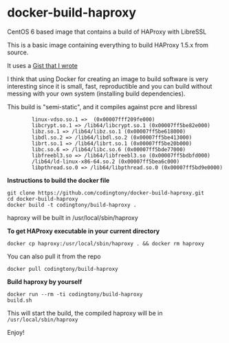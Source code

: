 docker-build-haproxy
====================

CentOS 6 based image that contains a build of HAProxy with LibreSSL

This is a basic image containing everything to build HAProxy 1.5.x from source.

It uses a [Gist that I wrote](https://gist.github.com/codingtony/24fab751202dff4d547c)

I think that using Docker for creating an image to build software is very interesting since it is small, fast, reproductible and you can build without messing with your own system (installing build dependencies).


This build is "semi-static", and it compiles against pcre and libressl
```
        linux-vdso.so.1 =>  (0x00007fff209fe000)
        libcrypt.so.1 => /lib64/libcrypt.so.1 (0x00007ff5be82e000)
        libz.so.1 => /lib64/libz.so.1 (0x00007ff5be618000)
        libdl.so.2 => /lib64/libdl.so.2 (0x00007ff5be413000)
        librt.so.1 => /lib64/librt.so.1 (0x00007ff5be20b000)
        libc.so.6 => /lib64/libc.so.6 (0x00007ff5bde77000)
        libfreebl3.so => /lib64/libfreebl3.so (0x00007ff5bdbfd000)
        /lib64/ld-linux-x86-64.so.2 (0x00007ff5bea6c000)
        libpthread.so.0 => /lib64/libpthread.so.0 (0x00007ff5bd9e0000)
```



**Instructions to build the docker file**
```
git clone https://github.com/codingtony/docker-build-haproxy.git
cd docker-build-haproxy
docker build -t codingtony/build-haproxy .
```
haproxy will be built in /usr/local/sbin/haproxy

**To get HAProxy executable in your current directory**
```
docker cp haproxy:/usr/local/sbin/haproxy . && docker rm haproxy
```

You can also pull it from the repo
```
docker pull codingtony/build-haproxy
```

**Build haproxy by yourself**
```
docker run --rm -ti codingtony/build-haproxy
build.sh
```

This will start the build, the compiled haproxy will be in ```/usr/local/sbin/haproxy```


Enjoy!





